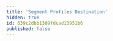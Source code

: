 ```yaml
---
title: 'Segment Profiles Destination'
hidden: true
id: 639c2dbb1309fdcad13951b6
published: false
---
```

